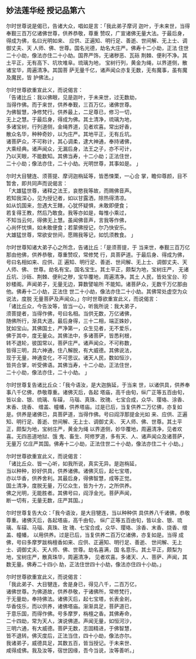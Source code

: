 ## 妙法莲华经 授记品第六

尔时世尊说是偈已，告诸大众，唱如是言：「我此弟子摩诃
迦叶，于未来世，当得奉觐三百万亿诸佛世尊，供养恭敬，尊重
赞叹，广宣诸佛无量大法。于最后身，得成为佛，名曰光明如来、
应供、正遍知、明行足、善逝、世间解、无上士、调御丈夫、天
人师、佛、世尊。国名光德，劫名大庄严。佛寿十二小劫，正法
住世二十小劫，像法亦住二十小劫。国界严饰，无诸秽恶、瓦砾
荆棘、便利不净。其土平正，无有高下、坑坎堆阜。琉璃为地，
宝树行列，黄金为绳，以界道侧，散诸宝华，周遍清净。其国菩
萨无量千亿，诸声闻众亦复无数，无有魔事，虽有魔及魔民，皆
护佛法。」

尔时世尊欲重宣此义，而说偈言：  
「告诸比丘：我以佛眼，见是迦叶，于未来世，过无数劫，  
当得作佛。而于来世，供养奉觐，三百万亿，诸佛世尊。  
为佛智慧，净修梵行。供养最上，二足尊已，修习一切，  
无上之慧。于最后身，得成为佛。其土清净，琉璃为地，  
多诸宝树，行列道侧，金绳界道，见者欢喜。常出好香，  
散众名华，种种奇妙，以为庄严。其地平正，无有丘坑。  
诸菩萨众，不可称计，其心调柔，逮大神通，奉持诸佛，  
大乘经典。诸声闻众，无漏后身，法王之子，亦不可计，  
乃以天眼，不能数知。其佛当寿，十二小劫；正法住世，  
二十小劫；像法亦住，二十小劫。光明世尊，其事如是。 」  

尔时大目犍连、须菩提、摩诃迦栴延等，皆悉悚栗，一心合
掌，瞻仰尊颜，目不暂舍，即共同声而说偈言：  
「大雄猛世尊，诸释之法王，哀愍我等故，而赐佛音声。  
若知我深心，见为授记者，如以甘露洒，除热得清凉。  
如从饥国来，忽遇大王饍，心犹怀疑惧，未敢即便食；  
若复得王教，然后乃敢食。我等亦如是，每惟小乘过，  
不知当云何，得佛无上慧。虽闻佛音声，言我等作佛，  
心尚怀忧惧，如未敢便食；若蒙佛授记，尔乃快安乐。  
大雄猛世尊，常欲安世间，愿赐我等记，如饥须教食。 」  

尔时世尊知诸大弟子心之所念，告诸比丘：「是须菩提，于
当来世，奉觐三百万亿那由他佛，供养恭敬，尊重赞叹，常修梵
行，具菩萨道。于最后身、得成为佛，号曰名相如来、应供、正
遍知、明行足、善逝、世间解、无上士、调御丈夫、天人师、佛、
世尊。劫名有宝。国名宝生。其土平正，颇梨为地，宝树庄严，
无诸丘坑、沙砾、荆棘、便利之秽，宝华覆地，周遍清净。其土
人民，皆处宝台、珍妙楼阁。声闻弟子，无量无边，算数譬喻所
不能知。诸菩萨众，无数千万亿那由他。佛寿十二小劫，正法住
世二十小劫，像法亦住二十小劫。其佛常处虚空为众说法，度脱
无量菩萨及声闻众。」尔时世尊欲重宣此义，而说偈言：  
「诸比丘众，今告汝等，皆当一心，听我所说：我大弟子，  
须菩提者，当得作佛，号曰名相。当供无数，万亿诸佛，  
随佛所行，渐具大道。最后身得，三十二相，端正姝妙，  
犹如宝山。其佛国土，严净第一，众生见者，无不爱乐，  
佛于其中，度无量众。其佛法中，多诸菩萨，皆悉利根，  
转不退轮，彼国常以，菩萨庄严。诸声闻众，不可称数，  
皆得三明，具六神通，住八解脱，有大威德。其佛说法，  
现于无量，神通变化，不可思议。诸天人民，数如恒沙，  
皆共合掌，听受佛语。其佛当寿，十二小劫，正法住世，  
二十小劫，像法亦住，二十小劫。 」  

尔时世尊复告诸比丘众：「我今语汝，是大迦旃延，于当来
世，以诸供具，供养奉事八千亿佛，恭敬尊重。诸佛灭后，各起
塔庙，高千由旬，纵广正等五百由旬，皆以金、银、琉璃、车磲，
马瑙、真珠、玫瑰、七宝合成，众华、璎珞、涂香、末香、烧香、
缯盖、幢幡，供养塔庙。过是已后，当复供养二万亿佛，亦复如
是。供养是诸佛已，具菩萨道，当得作佛。号曰阎浮那提金光如
来、应供、正遍知、明行足、善逝、世间解、无上士、调御丈夫、
天人师、佛、世尊。其土平正，颇梨为地，宝树庄严，黄金为绳
以界道侧，妙华覆地，周遍清净，见者欢喜。无四恶道地狱、饿
鬼、畜生、阿修罗道，多有天、人、诸声闻众及诸菩萨，无量万
亿庄严其国。佛寿十二小劫，正法住世二十小劫，像法亦住二十
小劫。」

尔时世尊欲重宣此义，而说偈言：  
「诸比丘众、皆一心听，如我所说，真实无异。是迦栴延，  
当以种种，妙好供具，供养诸佛。诸佛灭后，起七宝塔，  
亦以华香，供养舍利。其最后身，得佛智慧，成等正觉。  
国土清净，度脱无量，万亿众生，皆为十方，之所供养。  
佛之光明，无能胜者。其佛号曰，阎浮金光。菩萨声闻，  
断一切有，无量无数，庄严其国。」  

尔时世尊复告大众：「我今语汝，是大目犍连，当以种种供
具供养八千诸佛，恭敬尊重。诸佛灭后，各起塔庙，高千由旬，
纵广正等五百由旬，皆以金、银、琉璃、车磲、马瑙、真珠、玫
瑰、七宝合成，众华、璎珞、涂香、末香、烧香、缯盖、幢幡，
以用供养。过是已后，当复供养二百万亿诸佛，亦复如是。当得
成佛，号曰多摩罗跋栴檀香如来、应供、正遍知、明行足、善逝、
世间解、无上士、调御丈夫、天人师、佛、世尊。劫名喜满，国
名意乐。其土平正，颇梨为地，宝树庄严，散真珠华，周遍清净，
见者欢喜。多诸天、人、菩萨、声闻，其数无量。佛寿二十四小
劫，正法住世四十小劫，像法亦住四十小劫。」

尔时世尊欲重宣此义，而说偈言：  
「我此弟子、大目犍连，舍是身已，得见八千，二百万亿，  
诸佛世尊。为佛道故，供养恭敬，于诸佛所，常修梵行，  
于无量劫，奉持佛法。诸佛灭后，起七宝塔，长表金剎，  
华香伎乐，而以供养，诸佛塔庙。渐渐具足，菩萨道已，  
于意乐国，而得作佛。号多摩罗，栴檀之香。其佛寿命，  
二十四劫，常为天人，演说佛道。声闻无量，如恒河沙，  
三明六通，有大威德。菩萨无数，志固精进，于佛智慧，  
皆不退转。佛灭度后，正法当住，四十小劫，像法亦尔。  
我诸弟子，威德具足，其数五百，皆当授记。于未来世、  
咸得成佛。我及汝等，宿世因缘，吾今当说，汝等善听。」  

